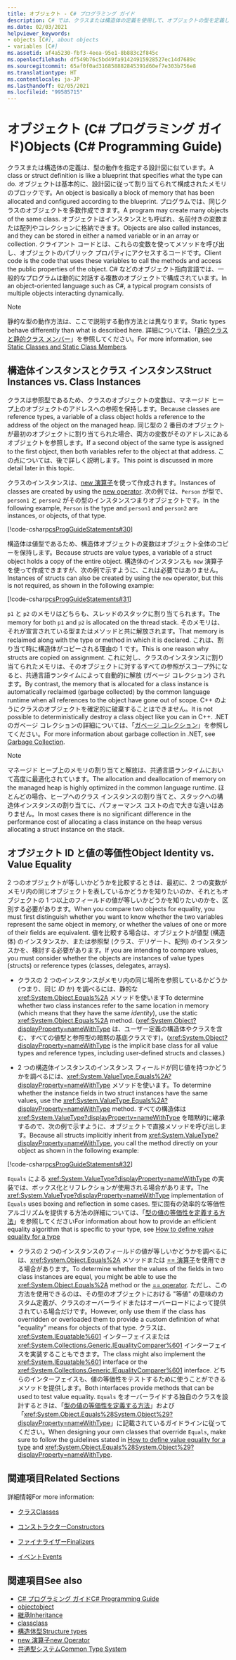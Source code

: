 ```yaml
---
title: オブジェクト - C# プログラミング ガイド
description: C# では、クラスまたは構造体の定義を使用して、オブジェクトの型を定義します。 C# などのオブジェクト指向言語では、プログラムは動的に対話するオブジェクトで構成されています。
ms.date: 02/03/2021
helpviewer_keywords:
- objects [C#], about objects
- variables [C#]
ms.assetid: af4a5230-fbf3-4eea-95e1-8b883c2f845c
ms.openlocfilehash: df549b76c5bd49fa91424915928527ec14d7689c
ms.sourcegitcommit: 65af0f0ad316858882845391d60ef7e303b756e8
ms.translationtype: HT
ms.contentlocale: ja-JP
ms.lasthandoff: 02/05/2021
ms.locfileid: "99585715"
---
```

# <a name="objects-c-programming-guide"></a><span data-ttu-id="4cf83-104">オブジェクト (C# プログラミング ガイド)</span><span class="sxs-lookup"><span data-stu-id="4cf83-104">Objects (C# Programming Guide)</span></span>

<span data-ttu-id="4cf83-105">クラスまたは構造体の定義は、型の動作を指定する設計図に似ています。</span><span class="sxs-lookup"><span data-stu-id="4cf83-105">A class or struct definition is like a blueprint that specifies what the type can do.</span></span> <span data-ttu-id="4cf83-106">オブジェクトは基本的に、設計図に従って割り当てられて構成されたメモリのブロックです。</span><span class="sxs-lookup"><span data-stu-id="4cf83-106">An object is basically a block of memory that has been allocated and configured according to the blueprint.</span></span> <span data-ttu-id="4cf83-107">プログラムでは、同じクラスのオブジェクトを多数作成できます。</span><span class="sxs-lookup"><span data-stu-id="4cf83-107">A program may create many objects of the same class.</span></span> <span data-ttu-id="4cf83-108">オブジェクトはインスタンスとも呼ばれ、名前付きの変数または配列やコレクションに格納できます。</span><span class="sxs-lookup"><span data-stu-id="4cf83-108">Objects are also called instances, and they can be stored in either a named variable or in an array or collection.</span></span> <span data-ttu-id="4cf83-109">クライアント コードとは、これらの変数を使ってメソッドを呼び出し、オブジェクトのパブリック プロパティにアクセスするコードです。</span><span class="sxs-lookup"><span data-stu-id="4cf83-109">Client code is the code that uses these variables to call the methods and access the public properties of the object.</span></span> <span data-ttu-id="4cf83-110">C# などのオブジェクト指向言語では、一般的なプログラムは動的に対話する複数のオブジェクトで構成されています。</span><span class="sxs-lookup"><span data-stu-id="4cf83-110">In an object-oriented language such as C#, a typical program consists of multiple objects interacting dynamically.</span></span>  
  
> [!NOTE]
> <span data-ttu-id="4cf83-111">静的な型の動作方法は、ここで説明する動作方法とは異なります。</span><span class="sxs-lookup"><span data-stu-id="4cf83-111">Static types behave differently than what is described here.</span></span> <span data-ttu-id="4cf83-112">詳細については、「[静的クラスと静的クラス メンバー](./static-classes-and-static-class-members.md)」を参照してください。</span><span class="sxs-lookup"><span data-stu-id="4cf83-112">For more information, see [Static Classes and Static Class Members](./static-classes-and-static-class-members.md).</span></span>
  
## <a name="struct-instances-vs-class-instances"></a><span data-ttu-id="4cf83-113">構造体インスタンスとクラス インスタンス</span><span class="sxs-lookup"><span data-stu-id="4cf83-113">Struct Instances vs. Class Instances</span></span>  

 <span data-ttu-id="4cf83-114">クラスは参照型であるため、クラスのオブジェクトの変数は、マネージド ヒープ上のオブジェクトのアドレスへの参照を保持します。</span><span class="sxs-lookup"><span data-stu-id="4cf83-114">Because classes are reference types, a variable of a class object holds a reference to the address of the object on the managed heap.</span></span> <span data-ttu-id="4cf83-115">同じ型の 2 番目のオブジェクトが最初のオブジェクトに割り当てられた場合、両方の変数がそのアドレスにあるオブジェクトを参照します。</span><span class="sxs-lookup"><span data-stu-id="4cf83-115">If a second object of the same type is assigned to the first object, then both variables refer to the object at that address.</span></span> <span data-ttu-id="4cf83-116">この点については、後で詳しく説明します。</span><span class="sxs-lookup"><span data-stu-id="4cf83-116">This point is discussed in more detail later in this topic.</span></span>  
  
 <span data-ttu-id="4cf83-117">クラスのインスタンスは、[new 演算子](../../language-reference/operators/new-operator.md)を使って作成されます。</span><span class="sxs-lookup"><span data-stu-id="4cf83-117">Instances of classes are created by using the [new operator](../../language-reference/operators/new-operator.md).</span></span> <span data-ttu-id="4cf83-118">次の例では、`Person` が型で、`person1` と `person2` がその型のインスタンスつまりオブジェクトです。</span><span class="sxs-lookup"><span data-stu-id="4cf83-118">In the following example, `Person` is the type and `person1` and `person2` are instances, or objects, of that type.</span></span>  
  
 [!code-csharp[csProgGuideStatements#30](~/samples/snippets/csharp/VS_Snippets_VBCSharp/csProgGuideStatements/CS/Statements.cs#30)]  
  
 <span data-ttu-id="4cf83-119">構造体は値型であるため、構造体オブジェクトの変数はオブジェクト全体のコピーを保持します。</span><span class="sxs-lookup"><span data-stu-id="4cf83-119">Because structs are value types, a variable of a struct object holds a copy of the entire object.</span></span> <span data-ttu-id="4cf83-120">構造体のインスタンスも `new` 演算子を使って作成できますが、次の例で示すように、これは必要ではありません。</span><span class="sxs-lookup"><span data-stu-id="4cf83-120">Instances of structs can also be created by using the `new` operator, but this is not required, as shown in the following example:</span></span>  
  
 [!code-csharp[csProgGuideStatements#31](~/samples/snippets/csharp/VS_Snippets_VBCSharp/csProgGuideStatements/CS/Statements.cs#31)]  
  
 <span data-ttu-id="4cf83-121">`p1` と `p2` のメモリはどちらも、スレッドのスタックに割り当てられます。</span><span class="sxs-lookup"><span data-stu-id="4cf83-121">The memory for both `p1` and `p2` is allocated on the thread stack.</span></span> <span data-ttu-id="4cf83-122">そのメモリは、それが宣言されている型またはメソッドと共に解放されます。</span><span class="sxs-lookup"><span data-stu-id="4cf83-122">That memory is reclaimed along with the type or method in which it is declared.</span></span> <span data-ttu-id="4cf83-123">これは、割り当て時に構造体がコピーされる理由の 1 です。</span><span class="sxs-lookup"><span data-stu-id="4cf83-123">This is one reason why structs are copied on assignment.</span></span> <span data-ttu-id="4cf83-124">これに対し、クラスのインスタンスに割り当てられたメモリは、そのオブジェクトに対するすべての参照がスコープ外になると、共通言語ランタイムによって自動的に解放 (ガベージ コレクション) されます。</span><span class="sxs-lookup"><span data-stu-id="4cf83-124">By contrast, the memory that is allocated for a class instance is automatically reclaimed (garbage collected) by the common language runtime when all references to the object have gone out of scope.</span></span> <span data-ttu-id="4cf83-125">C++ のようにクラスのオブジェクトを確定的に破棄することはできません。</span><span class="sxs-lookup"><span data-stu-id="4cf83-125">It is not possible to deterministically destroy a class object like you can in C++.</span></span> <span data-ttu-id="4cf83-126">.NET のガベージ コレクションの詳細については、「[ガベージ コレクション](../../../standard/garbage-collection/index.md)」を参照してください。</span><span class="sxs-lookup"><span data-stu-id="4cf83-126">For more information about garbage collection in .NET, see [Garbage Collection](../../../standard/garbage-collection/index.md).</span></span>  
  
> [!NOTE]
> <span data-ttu-id="4cf83-127">マネージド ヒープ上のメモリの割り当てと解放は、共通言語ランタイムにおいて高度に最適化されています。</span><span class="sxs-lookup"><span data-stu-id="4cf83-127">The allocation and deallocation of memory on the managed heap is highly optimized in the common language runtime.</span></span> <span data-ttu-id="4cf83-128">ほとんどの場合、ヒープへのクラス インスタンスの割り当てと、スタックへの構造体インスタンスの割り当てに、パフォーマンス コストの点で大きな違いはありません。</span><span class="sxs-lookup"><span data-stu-id="4cf83-128">In most cases there is no significant difference in the performance cost of allocating a class instance on the heap versus allocating a struct instance on the stack.</span></span>
  
## <a name="object-identity-vs-value-equality"></a><span data-ttu-id="4cf83-129">オブジェクト ID と値の等価性</span><span class="sxs-lookup"><span data-stu-id="4cf83-129">Object Identity vs. Value Equality</span></span>  

 <span data-ttu-id="4cf83-130">2 つのオブジェクトが等しいかどうかを比較するときは、最初に、2 つの変数がメモリ内の同じオブジェクトを表しているかどうかを知りたいのか、それともオブジェクトの 1 つ以上のフィールドの値が等しいかどうかを知りたいのかを、区別する必要があります。</span><span class="sxs-lookup"><span data-stu-id="4cf83-130">When you compare two objects for equality, you must first distinguish whether you want to know whether the two variables represent the same object in memory, or whether the values of one or more of their fields are equivalent.</span></span> <span data-ttu-id="4cf83-131">値を比較する場合は、オブジェクトが値型 (構造体) のインスタンスか、または参照型 (クラス、デリゲート、配列) のインスタンスかを、検討する必要があります。</span><span class="sxs-lookup"><span data-stu-id="4cf83-131">If you are intending to compare values, you must consider whether the objects are instances of value types (structs) or reference types (classes, delegates, arrays).</span></span>  
  
- <span data-ttu-id="4cf83-132">クラスの 2 つのインスタンスがメモリ内の同じ場所を参照しているかどうか (つまり、同じ *ID* か) を調べるには、静的な <xref:System.Object.Equals%2A> メソッドを使います</span><span class="sxs-lookup"><span data-stu-id="4cf83-132">To determine whether two class instances refer to the same location in memory (which means that they have the same *identity*), use the static <xref:System.Object.Equals%2A> method.</span></span> <span data-ttu-id="4cf83-133">(<xref:System.Object?displayProperty=nameWithType> は、ユーザー定義の構造体やクラスを含む、すべての値型と参照型の暗黙の基底クラスです)。</span><span class="sxs-lookup"><span data-stu-id="4cf83-133">(<xref:System.Object?displayProperty=nameWithType> is the implicit base class for all value types and reference types, including user-defined structs and classes.)</span></span>  
  
- <span data-ttu-id="4cf83-134">2 つの構造体インスタンスのインスタンス フィールドが同じ値を持つかどうかを調べるには、<xref:System.ValueType.Equals%2A?displayProperty=nameWithType> メソッドを使います。</span><span class="sxs-lookup"><span data-stu-id="4cf83-134">To determine whether the instance fields in two struct instances have the same values, use the <xref:System.ValueType.Equals%2A?displayProperty=nameWithType> method.</span></span> <span data-ttu-id="4cf83-135">すべての構造体は <xref:System.ValueType?displayProperty=nameWithType> を暗黙的に継承するので、次の例で示すように、オブジェクトで直接メソッドを呼び出します。</span><span class="sxs-lookup"><span data-stu-id="4cf83-135">Because all structs implicitly inherit from <xref:System.ValueType?displayProperty=nameWithType>, you call the method directly on your object as shown in the following example:</span></span>  
  
 [!code-csharp[csProgGuideStatements#32](~/samples/snippets/csharp/VS_Snippets_VBCSharp/csProgGuideStatements/CS/Statements.cs#32)]  
  
 <span data-ttu-id="4cf83-136">`Equals` による <xref:System.ValueType?displayProperty=nameWithType> の実装では、ボックス化とリフレクションが使用される場合があります。</span><span class="sxs-lookup"><span data-stu-id="4cf83-136">The <xref:System.ValueType?displayProperty=nameWithType> implementation of `Equals` uses boxing and reflection in some cases.</span></span> <span data-ttu-id="4cf83-137">型に固有の効率的な等価性アルゴリズムを提供する方法の詳細については、「[型の値の等価性を定義する方法](../statements-expressions-operators/how-to-define-value-equality-for-a-type.md)」を参照してください</span><span class="sxs-lookup"><span data-stu-id="4cf83-137">For information about how to provide an efficient equality algorithm that is specific to your type, see [How to define value equality for a type](../statements-expressions-operators/how-to-define-value-equality-for-a-type.md)</span></span>

- <span data-ttu-id="4cf83-138">クラスの 2 つのインスタンスのフィールドの値が等しいかどうかを調べるには、<xref:System.Object.Equals%2A> メソッドまたは [== 演算子](../../language-reference/operators/equality-operators.md#equality-operator-)を使用できる場合があります。</span><span class="sxs-lookup"><span data-stu-id="4cf83-138">To determine whether the values of the fields in two class instances are equal, you might be able to use the <xref:System.Object.Equals%2A> method or the [== operator](../../language-reference/operators/equality-operators.md#equality-operator-).</span></span> <span data-ttu-id="4cf83-139">ただし、この方法を使用できるのは、その型のオブジェクトにおける "等値" の意味のカスタム定義が、クラスのオーバーライドまたはオーバーロードによって提供されている場合だけです。</span><span class="sxs-lookup"><span data-stu-id="4cf83-139">However, only use them if the class has overridden or overloaded them to provide a custom definition of what "equality" means for objects of that type.</span></span> <span data-ttu-id="4cf83-140">クラスは、<xref:System.IEquatable%601> インターフェイスまたは <xref:System.Collections.Generic.IEqualityComparer%601> インターフェイスを実装することもできます。</span><span class="sxs-lookup"><span data-stu-id="4cf83-140">The class might also implement the <xref:System.IEquatable%601> interface or the <xref:System.Collections.Generic.IEqualityComparer%601> interface.</span></span> <span data-ttu-id="4cf83-141">どちらのインターフェイスも、値の等価性をテストするために使うことができるメソッドを提供します。</span><span class="sxs-lookup"><span data-stu-id="4cf83-141">Both interfaces provide methods that can be used to test value equality.</span></span> <span data-ttu-id="4cf83-142">`Equals` をオーバーライドする独自のクラスを設計するときは、「[型の値の等価性を定義する方法](../statements-expressions-operators/how-to-define-value-equality-for-a-type.md)」および「<xref:System.Object.Equals%28System.Object%29?displayProperty=nameWithType>」に記載されているガイドラインに従ってください。</span><span class="sxs-lookup"><span data-stu-id="4cf83-142">When designing your own classes that override `Equals`, make sure to follow the guidelines stated in [How to define value equality for a type](../statements-expressions-operators/how-to-define-value-equality-for-a-type.md) and <xref:System.Object.Equals%28System.Object%29?displayProperty=nameWithType>.</span></span>
  
## <a name="related-sections"></a><span data-ttu-id="4cf83-143">関連項目</span><span class="sxs-lookup"><span data-stu-id="4cf83-143">Related Sections</span></span>  

 <span data-ttu-id="4cf83-144">詳細情報</span><span class="sxs-lookup"><span data-stu-id="4cf83-144">For more information:</span></span>  
  
- [<span data-ttu-id="4cf83-145">クラス</span><span class="sxs-lookup"><span data-stu-id="4cf83-145">Classes</span></span>](./classes.md)  
  
- [<span data-ttu-id="4cf83-146">コンストラクター</span><span class="sxs-lookup"><span data-stu-id="4cf83-146">Constructors</span></span>](./constructors.md)  
  
- [<span data-ttu-id="4cf83-147">ファイナライザー</span><span class="sxs-lookup"><span data-stu-id="4cf83-147">Finalizers</span></span>](./destructors.md)  
  
- [<span data-ttu-id="4cf83-148">イベント</span><span class="sxs-lookup"><span data-stu-id="4cf83-148">Events</span></span>](../events/index.md)  
  
## <a name="see-also"></a><span data-ttu-id="4cf83-149">関連項目</span><span class="sxs-lookup"><span data-stu-id="4cf83-149">See also</span></span>

- [<span data-ttu-id="4cf83-150">C# プログラミング ガイド</span><span class="sxs-lookup"><span data-stu-id="4cf83-150">C# Programming Guide</span></span>](../index.md)
- [<span data-ttu-id="4cf83-151">object</span><span class="sxs-lookup"><span data-stu-id="4cf83-151">object</span></span>](../../language-reference/builtin-types/reference-types.md)
- [<span data-ttu-id="4cf83-152">継承</span><span class="sxs-lookup"><span data-stu-id="4cf83-152">Inheritance</span></span>](./inheritance.md)
- [<span data-ttu-id="4cf83-153">class</span><span class="sxs-lookup"><span data-stu-id="4cf83-153">class</span></span>](../../language-reference/keywords/class.md)
- [<span data-ttu-id="4cf83-154">構造体型</span><span class="sxs-lookup"><span data-stu-id="4cf83-154">Structure types</span></span>](../../language-reference/builtin-types/struct.md)
- [<span data-ttu-id="4cf83-155">new 演算子</span><span class="sxs-lookup"><span data-stu-id="4cf83-155">new Operator</span></span>](../../language-reference/operators/new-operator.md)
- [<span data-ttu-id="4cf83-156">共通型システム</span><span class="sxs-lookup"><span data-stu-id="4cf83-156">Common Type System</span></span>](../../../standard/base-types/common-type-system.md)
